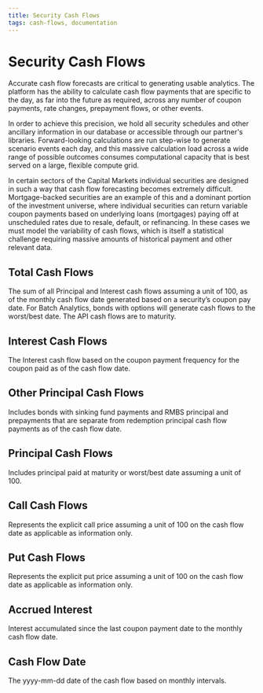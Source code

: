 ```yaml
---
title: Security Cash Flows
tags: cash-flows, documentation
---
```


# Security Cash Flows

Accurate cash flow forecasts are critical to generating usable analytics. The platform has the  ability to calculate cash flow payments that are 
specific to the day, as far into the future as required, across any number of coupon payments, rate changes, prepayment flows, 
or other events.

In order to achieve this precision, we hold all security schedules and other ancillary information in our database or accessible 
through our partner's libraries. Forward-looking calculations are run step-wise to generate scenario events each day, and this 
massive calculation load across a wide range of possible outcomes consumes computational capacity that is best served on a large, 
flexible compute grid.

In certain sectors of the Capital Markets individual securities are designed in such a way that cash flow forecasting becomes 
extremely difficult. Mortgage-backed securities are an example of this and a dominant portion of the investment universe, 
where individual securities can return variable coupon payments based on underlying loans (mortgages) paying off at unscheduled rates
due to resale, default, or refinancing. In these cases we must model the variability of cash flows, which is itself a statistical 
challenge requiring massive amounts of historical payment and other relevant data.

## Total Cash Flows

The sum of all Principal and Interest cash flows assuming a unit of 100, as of the monthly cash flow date generated based on a security’s coupon pay date.  For Batch Analytics, bonds with options will generate cash flows to the worst/best date.  The API cash flows are to maturity.

## Interest Cash Flows

The Interest cash flow based on the coupon payment frequency for the coupon paid as of the cash flow date.

## Other Principal Cash Flows

Includes bonds with sinking fund payments and RMBS principal and prepayments that are separate from redemption principal cash flow payments as of the cash flow date.

## Principal Cash Flows

Includes principal paid at maturity or worst/best date assuming a unit of 100.

## Call Cash Flows

Represents the explicit call price assuming a unit of 100 on the cash flow date as applicable as information only.

## Put Cash Flows

Represents the explicit put price assuming a unit of 100 on the cash flow date as applicable as information only.

## Accrued Interest

Interest accumulated since the last coupon payment date to the monthly cash flow date.

## Cash Flow Date

The yyyy-mm-dd date of the cash flow based on monthly intervals.

